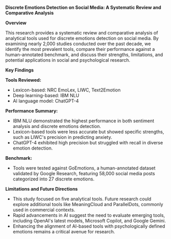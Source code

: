 **Discrete Emotions Detection on Social Media: A Systematic Review and Comparative Analysis**

**Overview**

This research provides a systematic review and comparative analysis of analytical tools used for discrete emotions detection on social media. By examining nearly 2,000 studies conducted over the past decade, we identify the most prevalent tools, compare their performance against a human-annotated benchmark, and discuss their strengths, limitations, and potential applications in social and psychological research.

**Key Findings**

**Tools Reviewed:**

- Lexicon-based: NRC EmoLex, LIWC, Text2Emotion
- Deep learning-based: IBM NLU
- AI language model: ChatGPT-4

**Performance Summary:**

- IBM NLU demonstrated the highest performance in both sentiment analysis and discrete emotions detection.
- Lexicon-based tools were less accurate but showed specific strengths, such as LIWC's precision in predicting anxiety.
- ChatGPT-4 exhibited high precision but struggled with recall in diverse emotion detection.

**Benchmark:**

- Tools were tested against GoEmotions, a human-annotated dataset validated by Google Research, featuring 58,000 social media posts categorized into 27 discrete emotions.

**Limitations and Future Directions**

- This study focused on five analytical tools. Future research could explore additional tools like MeaningCloud and ParallelDots, commonly used in commercial contexts.
- Rapid advancements in AI suggest the need to evaluate emerging tools, including OpenAI's latest models, Microsoft Copilot, and Google Gemini.
- Enhancing the alignment of AI-based tools with psychologically defined emotions remains a critical avenue for research.


